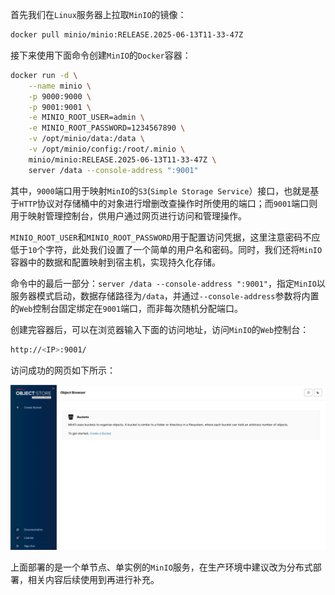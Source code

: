 首先我们在`Linux`服务器上拉取`MinIO`的镜像：

```sh
docker pull minio/minio:RELEASE.2025-06-13T11-33-47Z
```

接下来使用下面命令创建`MinIO`的`Docker`容器：

```sh
docker run -d \
    --name minio \
    -p 9000:9000 \
    -p 9001:9001 \
    -e MINIO_ROOT_USER=admin \
    -e MINIO_ROOT_PASSWORD=1234567890 \
    -v /opt/minio/data:/data \
    -v /opt/minio/config:/root/.minio \
    minio/minio:RELEASE.2025-06-13T11-33-47Z \
    server /data --console-address ":9001"
```

其中，`9000`端口用于映射`MinIO`的`S3`(`Simple Storage Service`）接口，也就是基于`HTTP`协议对存储桶中的对象进行增删改查操作时所使用的端口；而`9001`端口则用于映射管理控制台，供用户通过网页进行访问和管理操作。

`MINIO_ROOT_USER`和`MINIO_ROOT_PASSWORD`用于配置访问凭据，这里注意密码不应低于`10`个字符，此处我们设置了一个简单的用户名和密码。同时，我们还将`MinIO`容器中的数据和配置映射到宿主机，实现持久化存储。

命令中的最后一部分：`server /data --console-address ":9001"`，指定`MinIO`以服务器模式启动，数据存储路径为`/data`，并通过`--console-address`参数将内置的`Web`控制台固定绑定在`9001`端口，而非每次随机分配端口。

创建完容器后，可以在浏览器输入下面的访问地址，访问`MinIO`的`Web`控制台：

```sh
http://<IP>:9001/
```

访问成功的网页如下所示：

![image-20250721092929219](image/image-20250721092929219.png)

上面部署的是一个单节点、单实例的`MinIO`服务，在生产环境中建议改为分布式部署，相关内容后续使用到再进行补充。
